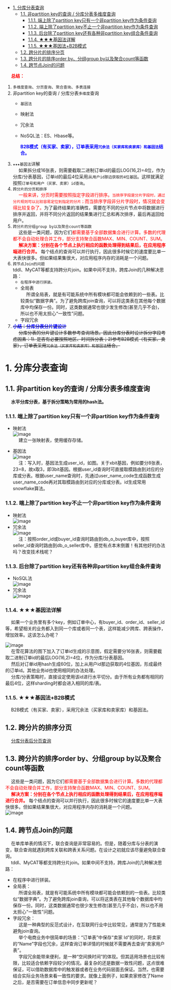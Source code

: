 
<!-- TOC -->

- [1. 分库分表查询](#1-分库分表查询)
    - [1.1. 非partition key的查询 / 分库分表多维度查询](#11-非partition-key的查询--分库分表多维度查询)
        - [1.1.1. 端上除了partition key只有一个非partition key作为条件查询](#111-端上除了partition-key只有一个非partition-key作为条件查询)
        - [1.1.2. 端上除了partition key不止一个非partition key作为条件查询](#112-端上除了partition-key不止一个非partition-key作为条件查询)
        - [1.1.3. 后台除了partition key还有各种非partition key组合条件查询](#113-后台除了partition-key还有各种非partition-key组合条件查询)
        - [1.1.4. ★★★基因法详解](#114-★★★基因法详解)
        - [1.1.5. ★★★基因法+B2B模式](#115-★★★基因法b2b模式)
    - [1.2. 跨分片的排序分页](#12-跨分片的排序分页)
    - [1.3. 跨分片的排序order by、分组group by以及聚合count等函数](#13-跨分片的排序order-by分组group-by以及聚合count等函数)
    - [1.4. 跨节点Join的问题](#14-跨节点join的问题)

<!-- /TOC -->


&emsp; **<font color = "red">总结：</font>**  
1. `多维度查询`、`分页查询`、`聚合查询`、`多表连接`  
2. 非partition key的查询 / 分库分表`多维度`查询  
	* `基因法`
	* 映射法
	* 冗余法
	* NoSQL法：ES、Hbase等。  
    
        **<font color = "blue">B2B模式（有买家、卖家），订单表采用`冗余法（买家库和卖家库）和基因法`结合。</font>**  
3. `★★★基因法`详解  
&emsp; 如果拆分成16张表，则需要截取二进制订单id的最后LOG(16,2)=4位，作为分库/分表基因，订单id的最后4位采用从`用户id那边获取的4位基因`。这样就满足按照`订单号和用户（买家、卖家）id查询`。   
4. `跨分片的分页和排序`  
&emsp; <font color = "red">一般来讲，分页时需要按照指定字段进行排序。`当排序字段是分片字段时，通过分片规则可以比较容易定位到指定的分片；`而当排序字段非分片字段时，情况就会变得比较复杂了。</font>为了最终结果的准确性，需要在不同的分片节点中将数据进行排序并返回，并将不同分片返回的结果集进行汇总和再次排序，最后再返回给用户。  
5. `跨分片的分组group by以及聚合count等函数`  
&emsp; 这些是一类问题，因为它们<font color = "red">都需要基于全部数据集合进行计算。多数的代理都不会自动处理合并工作，部分支持聚合函数MAX、MIN、COUNT、SUM。</font>  
&emsp; **<font color = "red">解决方案：分别在各个节点上执行相应的函数处理得到结果后，在应用程序端进行合并。</font>** 每个结点的查询可以并行执行，因此很多时候它的速度要比单一大表快很多。但如果结果集很大，对应用程序内存的消耗是一个问题。  
6. `跨节点Join的问题`  
    tddl、MyCAT等都支持跨分片join。如果中间不支持，跨库Join的几种解决思路：  
	* `在程序中进行拼装。`  
	* 全局表  
    &emsp; 所谓全局表，就是有可能系统中所有模块都可能会依赖到的一些表。比较类似“数据字典”。为了避免跨库join查询，可以将这类表在其他每个数据库中均保存一份。同时，这类数据通常也很少发生修改(甚至几乎不会)，所以也不用太担心“一致性”问题。  
	* 字段冗余 
7. ~~**<font color = "blue">小结：分库分表分片键设计</font>**~~  
&emsp; ~~分库分表的分片键设计多数参考查询场景。因此分库分表时设计拆分字段考虑因素：1). 是否有必要按照地区、时间拆分表；2)参考B2B模式（有买家、卖家），订单表采用`冗余法（买家库和卖家库）和基因法`结合。~~  


# 1. 分库分表查询

## 1.1. 非partition key的查询 / 分库分表多维度查询  
<!-- 
https://blog.csdn.net/coolmsn8786/article/details/100377411

分库分表下非拆分键的查询方案
https://blog.csdn.net/sinat_29774479/article/details/107555322

* 记录两份数据，一份按照用户纬度分表，一份按照视频ID维度分表。按照订单使用者拆分为3个数据库，客户端、商家端、渠道端，目的是分散压力，提高吞吐量，互不影响  
* 以用户维度分库，在单个库里，以其他维度进行分区操作  
* 通过搜索引擎解决，但如果实时性要求很高，又得关系到实时搜索。

**<font color = "clime">1. 方案一：以第一维度进行拆分，第二维度拼接第一维度。2. 方案二：数据冗余。</font>**

&emsp; 以电商模型订单库为目标问题。  
1. 以用户id为分片键，订单号尾部拼接用户id后四位。根据后四位取模分片。  
2. 订单号维度查询，订单号后四位定位库。用户维度查询，支持分页。  
3. 如果涉及到其他维度，比如订单里面有商品，商家需要根据商品维度查询排序分页，可以双写一份商家备份库，因为商家查询频率不会和c端用户一样高，且对实时性要求️有容忍性，所以可以用biolog同步双写数据。  
4. 如果还有其他一些查询频率更低，且实时性无要求，也通过biolog同步一份数据到kudu数据仓库，利用大数据olap等技术做查询操作。  


-->
&emsp; **水平分库分表，基于拆分策略为常用的hash法。**  
### 1.1.1. 端上除了partition key只有一个非partition key作为条件查询  
* 映射法  
![image](http://182.92.69.8:8081/img/SQL/sql-19.png)  
&emsp; 建立一张映射表，使用缓存存储。  

* 基因法  
![image](http://182.92.69.8:8081/img/SQL/sql-20.png)  
&emsp; 注：写入时，基因法生成user_id，如图。关于xbit基因，例如要分8张表，23=8，故x取3，即3bit基因。根据user_id查询时可直接取模路由到对应的分库或分表。根据user_name查询时，先通过user_name_code生成函数生成user_name_code再对其取模路由到对应的分库或分表。id生成常用snowflake算法。  

### 1.1.2. 端上除了partition key不止一个非partition key作为条件查询 
* 映射法  
![image](http://182.92.69.8:8081/img/SQL/sql-21.png)  
* 冗余法    
![image](http://182.92.69.8:8081/img/SQL/sql-22.png)  
&emsp; 注：按照order_id或buyer_id查询时路由到db_o_buyer库中，按照seller_id查询时路由到db_o_seller库中。感觉有点本末倒置！有其他好的办法吗？改变技术栈呢？  

### 1.1.3. 后台除了partition key还有各种非partition key组合条件查询 
* NoSQL法  
![image](http://182.92.69.8:8081/img/SQL/sql-23.png)  
* 冗余法  
![image](http://182.92.69.8:8081/img/SQL/sql-24.png)  

### 1.1.4. ★★★基因法详解  
<!--
基因算法-分库分表的超级解决方案
https://blog.csdn.net/weixin_52346300/article/details/113104964
-->

&emsp; 如果一个业务里有多个key，例如订单中心，有buyer_id、order_id、seller_id等，希望相关的业务都入到同一个库或者同一个表，这样能减少跨库、跨表操作，增加效率。这该怎么办呢？  

![image](http://182.92.69.8:8081/img/SQL/sql-172.png)  
&emsp; 在雪花算法的图下加入了订单id生成的示意图，假定需要分16张表，则需要截取二进制订单id的最后LOG(16,2)=4位，作为分库/分表基因。  
&emsp; 然后对订单id用hash生成60位，加上从用户id那边获取的4位基因，形成最终的订单id。其他业务id也使用相同的办法处理。  
&emsp; 分库/分表策略时，直接设定使用该id进行水平切分。由于所有业务都有相同的最后4位，这样sharding时都会进入相同的库/表。  

### 1.1.5. ★★★基因法+B2B模式
<!-- 
https://www.cnblogs.com/heqiyoujing/p/11297432.html
-->
&emsp; B2B模式（有买家、卖家），采用冗余法（买家库和卖家库）和基因法。  


## 1.2. 跨分片的排序分页
&emsp; [分库分表后分页查询](/docs/SQL/subSelectLimit.md)  


## 1.3. 跨分片的排序order by、分组group by以及聚合count等函数  
&emsp; 这些是一类问题，因为它们<font color = "red">都需要基于全部数据集合进行计算。多数的代理都不会自动处理合并工作，部分支持聚合函数MAX、MIN、COUNT、SUM。</font>  
&emsp; **<font color = "red">解决方案：分别在各个节点上执行相应的函数处理得到结果后，在应用程序端进行合并。</font>** 每个结点的查询可以并行执行，因此很多时候它的速度要比单一大表快很多。但如果结果集很大，对应用程序内存的消耗是一个问题。  
![image](http://182.92.69.8:8081/img/SQL/sql-16.png)  



## 1.4. 跨节点Join的问题  
&emsp; 在单库单表的情况下，联合查询是非常容易的。但是，随着分库与分表的演变，联合查询就遇到跨库关联和跨表关系问题。在设计之初就应该尽量避免联合查询。  
&emsp; tddl、MyCAT等都支持跨分片join。如果中间不支持，跨库Join的几种解决思路：  

* 在程序中进行拼装。  
* 全局表：  
&emsp; 所谓全局表，就是有可能系统中所有模块都可能会依赖到的一些表。比较类似“数据字典”。为了避免跨库join查询，可以将这类表在其他每个数据库中均保存一份。同时，这类数据通常也很少发生修改(甚至几乎不会)，所以也不用太担心“一致性”问题。  
* 字段冗余：  
&emsp; 这是一种典型的反范式设计，在互联网行业中比较常见，通常是为了性能来避免join查询。  
&emsp; 举个电商业务中很简单的场景：“订单表”中保存“卖家 Id”的同时，将卖家的“Name”字段也冗余，这样查询订单详情的时候就不需要再去查询“卖家用户表”。  
&emsp; 字段冗余能带来便利，是一种“空间换时间”的体现。但其适用场景也比较有限，比较适合依赖字段较少的情况。最复杂的还是数据一致性问题，这点很难保证，可以借助数据库中的触发器或者在业务代码层面去保证。当然，也需要结合实际业务场景来看一致性的要求。就像上面例子，如果卖家修改了Name之后，是否需要在订单信息中同步更新呢？  

